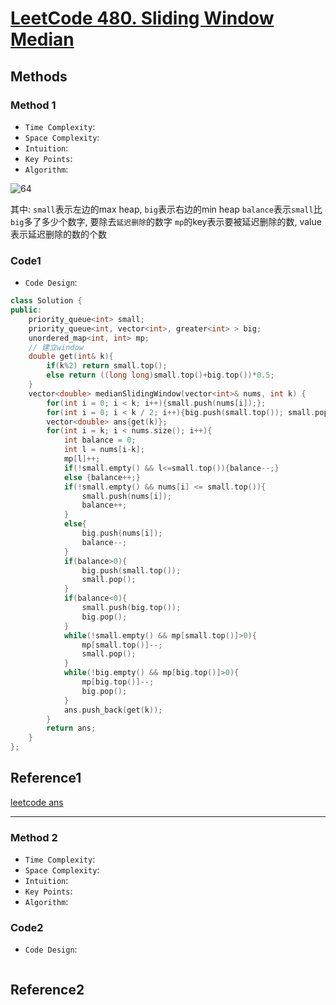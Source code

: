# [LeetCode 480. Sliding Window Median](https://leetcode-cn.com/problems/sliding-window-median/)

## Methods

### Method 1

* `Time Complexity`:
* `Space Complexity`:
* `Intuition`:
* `Key Points`:
* `Algorithm`:

![64](../../Image/64.png)

其中:
`small`表示左边的max heap, `big`表示右边的min heap
`balance`表示`small`比`big`多了多少个数字, 要除去`延迟删除`的数字
`mp`的key表示要被延迟删除的数, value表示延迟删除的数的个数

### Code1

* `Code Design`:

```cpp
class Solution {
public:
    priority_queue<int> small;
    priority_queue<int, vector<int>, greater<int> > big;
    unordered_map<int, int> mp;
    // 建立window
    double get(int& k){
        if(k%2) return small.top();
        else return ((long long)small.top()+big.top())*0.5;
    }
    vector<double> medianSlidingWindow(vector<int>& nums, int k) {
        for(int i = 0; i < k; i++){small.push(nums[i]);};
        for(int i = 0; i < k / 2; i++){big.push(small.top()); small.pop();}
        vector<double> ans{get(k)};
        for(int i = k; i < nums.size(); i++){
            int balance = 0;
            int l = nums[i-k];
            mp[l]++;
            if(!small.empty() && l<=small.top()){balance--;}
            else {balance++;}
            if(!small.empty() && nums[i] <= small.top()){
                small.push(nums[i]);
                balance++;
            }
            else{
                big.push(nums[i]);
                balance--;
            }
            if(balance>0){
                big.push(small.top());
                small.pop();
            }
            if(balance<0){
                small.push(big.top());
                big.pop();
            }
            while(!small.empty() && mp[small.top()]>0){
                mp[small.top()]--;
                small.pop();
            }
            while(!big.empty() && mp[big.top()]>0){
                mp[big.top()]--;
                big.pop();
            }
            ans.push_back(get(k));
        }
        return ans;
    }
};

```

## Reference1

[leetcode ans](https://leetcode-cn.com/problems/sliding-window-median/solution/feng-xian-dui-chong-shuang-dui-dui-ding-hq1dt/)

----------------------

### Method 2

* `Time Complexity`:
* `Space Complexity`:
* `Intuition`:
* `Key Points`:
* `Algorithm`:

### Code2

* `Code Design`:

```java


```

## Reference2
